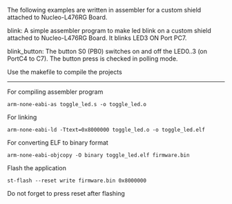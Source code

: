 The following examples are written in assembler for a custom shield attached to Nucleo-L476RG Board.

blink:
A simple assembler program to make led blink on a custom shield attached to Nucleo-L476RG Board. It blinks LED3 ON Port PC7.

blink_button:
The button S0 (PB0) switches on and off the LED0..3 (on PortC4 to C7). The button press is checked in polling mode.

Use the makefile to compile the projects

-----
For compiling assembler program
```
arm-none-eabi-as toggle_led.s -o toggle_led.o 
```
For linking
```
arm-none-eabi-ld -Ttext=0x8000000 toggle_led.o -o toggle_led.elf
```
For converting ELF to binary format
```
arm-none-eabi-objcopy -O binary toggle_led.elf firmware.bin
```
Flash the application
```
st-flash --reset write firmware.bin 0x8000000 
```

Do not forget to press reset after flashing
